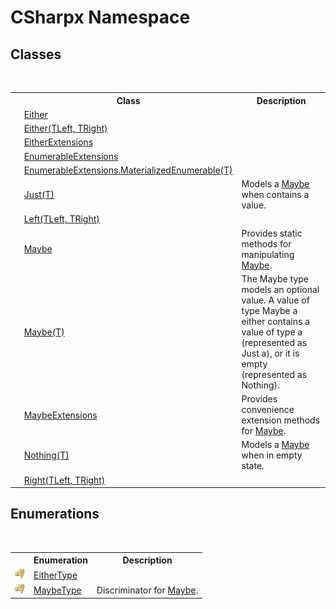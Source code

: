 # CSharpx Namespace

## Classes
&nbsp;<table><tr><th></th><th>Class</th><th>Description</th></tr><tr><td>![Protected class](media/protclass.gif "Protected class")</td><td><a href="T_CSharpx_Either">Either</a></td><td /></tr><tr><td>![Protected class](media/protclass.gif "Protected class")</td><td><a href="T_CSharpx_Either_2">Either(TLeft, TRight)</a></td><td /></tr><tr><td>![Protected class](media/protclass.gif "Protected class")</td><td><a href="T_CSharpx_EitherExtensions">EitherExtensions</a></td><td /></tr><tr><td>![Protected class](media/protclass.gif "Protected class")</td><td><a href="T_CSharpx_EnumerableExtensions">EnumerableExtensions</a></td><td /></tr><tr><td>![Private class](media/privclass.gif "Private class")</td><td><a href="T_CSharpx_EnumerableExtensions_MaterializedEnumerable_1">EnumerableExtensions.MaterializedEnumerable(T)</a></td><td /></tr><tr><td>![Protected class](media/protclass.gif "Protected class")</td><td><a href="T_CSharpx_Just_1">Just(T)</a></td><td>
Models a <a href="T_CSharpx_Maybe">Maybe</a> when contains a value.</td></tr><tr><td>![Protected class](media/protclass.gif "Protected class")</td><td><a href="T_CSharpx_Left_2">Left(TLeft, TRight)</a></td><td /></tr><tr><td>![Protected class](media/protclass.gif "Protected class")</td><td><a href="T_CSharpx_Maybe">Maybe</a></td><td>
Provides static methods for manipulating <a href="T_CSharpx_Maybe">Maybe</a>.</td></tr><tr><td>![Protected class](media/protclass.gif "Protected class")</td><td><a href="T_CSharpx_Maybe_1">Maybe(T)</a></td><td>
The Maybe type models an optional value. A value of type Maybe a either contains a value of type a (represented as Just a), or it is empty (represented as Nothing).</td></tr><tr><td>![Protected class](media/protclass.gif "Protected class")</td><td><a href="T_CSharpx_MaybeExtensions">MaybeExtensions</a></td><td>
Provides convenience extension methods for <a href="T_CSharpx_Maybe">Maybe</a>.</td></tr><tr><td>![Protected class](media/protclass.gif "Protected class")</td><td><a href="T_CSharpx_Nothing_1">Nothing(T)</a></td><td>
Models a <a href="T_CSharpx_Maybe">Maybe</a> when in empty state.</td></tr><tr><td>![Protected class](media/protclass.gif "Protected class")</td><td><a href="T_CSharpx_Right_2">Right(TLeft, TRight)</a></td><td /></tr></table>

## Enumerations
&nbsp;<table><tr><th></th><th>Enumeration</th><th>Description</th></tr><tr><td>![Protected enumeration](media/protenumeration.gif "Protected enumeration")</td><td><a href="T_CSharpx_EitherType">EitherType</a></td><td /></tr><tr><td>![Protected enumeration](media/protenumeration.gif "Protected enumeration")</td><td><a href="T_CSharpx_MaybeType">MaybeType</a></td><td>
Discriminator for <a href="T_CSharpx_Maybe">Maybe</a>.</td></tr></table>&nbsp;
